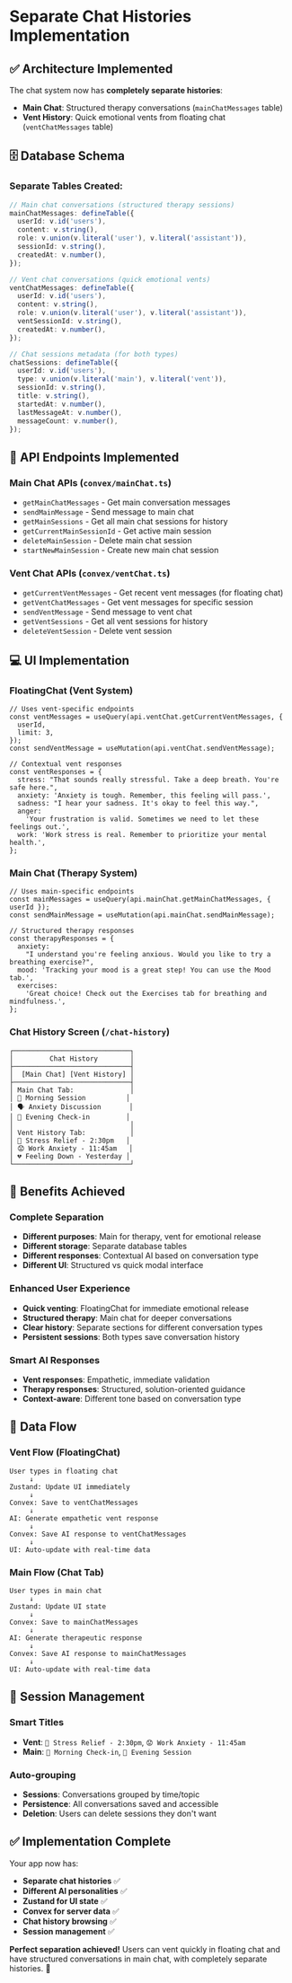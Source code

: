 # Separate Chat Histories Implementation

## ✅ **Architecture Implemented**

The chat system now has **completely separate histories**:

- **Main Chat**: Structured therapy conversations (`mainChatMessages` table)
- **Vent History**: Quick emotional vents from floating chat (`ventChatMessages` table)

## 🗄️ **Database Schema**

### **Separate Tables Created:**

```ts
// Main chat conversations (structured therapy sessions)
mainChatMessages: defineTable({
  userId: v.id('users'),
  content: v.string(),
  role: v.union(v.literal('user'), v.literal('assistant')),
  sessionId: v.string(),
  createdAt: v.number(),
});

// Vent chat conversations (quick emotional vents)
ventChatMessages: defineTable({
  userId: v.id('users'),
  content: v.string(),
  role: v.union(v.literal('user'), v.literal('assistant')),
  ventSessionId: v.string(),
  createdAt: v.number(),
});

// Chat sessions metadata (for both types)
chatSessions: defineTable({
  userId: v.id('users'),
  type: v.union(v.literal('main'), v.literal('vent')),
  sessionId: v.string(),
  title: v.string(),
  startedAt: v.number(),
  lastMessageAt: v.number(),
  messageCount: v.number(),
});
```

## 🔌 **API Endpoints Implemented**

### **Main Chat APIs** (`convex/mainChat.ts`)

- `getMainChatMessages` - Get main conversation messages
- `sendMainMessage` - Send message to main chat
- `getMainSessions` - Get all main chat sessions for history
- `getCurrentMainSessionId` - Get active main session
- `deleteMainSession` - Delete main chat session
- `startNewMainSession` - Create new main chat session

### **Vent Chat APIs** (`convex/ventChat.ts`)

- `getCurrentVentMessages` - Get recent vent messages (for floating chat)
- `getVentChatMessages` - Get vent messages for specific session
- `sendVentMessage` - Send message to vent chat
- `getVentSessions` - Get all vent sessions for history
- `deleteVentSession` - Delete vent session

## 💻 **UI Implementation**

### **FloatingChat (Vent System)**

```tsx
// Uses vent-specific endpoints
const ventMessages = useQuery(api.ventChat.getCurrentVentMessages, {
  userId,
  limit: 3,
});
const sendVentMessage = useMutation(api.ventChat.sendVentMessage);

// Contextual vent responses
const ventResponses = {
  stress: "That sounds really stressful. Take a deep breath. You're safe here.",
  anxiety: 'Anxiety is tough. Remember, this feeling will pass.',
  sadness: "I hear your sadness. It's okay to feel this way.",
  anger:
    'Your frustration is valid. Sometimes we need to let these feelings out.',
  work: 'Work stress is real. Remember to prioritize your mental health.',
};
```

### **Main Chat (Therapy System)**

```tsx
// Uses main-specific endpoints
const mainMessages = useQuery(api.mainChat.getMainChatMessages, { userId });
const sendMainMessage = useMutation(api.mainChat.sendMainMessage);

// Structured therapy responses
const therapyResponses = {
  anxiety:
    "I understand you're feeling anxious. Would you like to try a breathing exercise?",
  mood: 'Tracking your mood is a great step! You can use the Mood tab.',
  exercises:
    'Great choice! Check out the Exercises tab for breathing and mindfulness.',
};
```

### **Chat History Screen** (`/chat-history`)

```
┌─────────────────────────────┐
│         Chat History        │
├─────────────────────────────┤
│  [Main Chat] [Vent History] │
├─────────────────────────────┤
│ Main Chat Tab:              │
│ 💬 Morning Session          │
│ 🗣️ Anxiety Discussion       │
│ 💭 Evening Check-in         │
│                             │
│ Vent History Tab:           │
│ 😤 Stress Relief - 2:30pm   │
│ 😟 Work Anxiety - 11:45am   │
│ 💔 Feeling Down - Yesterday │
└─────────────────────────────┘
```

## 🎯 **Benefits Achieved**

### **Complete Separation**

- **Different purposes**: Main for therapy, vent for emotional release
- **Different storage**: Separate database tables
- **Different responses**: Contextual AI based on conversation type
- **Different UI**: Structured vs quick modal interface

### **Enhanced User Experience**

- **Quick venting**: FloatingChat for immediate emotional release
- **Structured therapy**: Main chat for deeper conversations
- **Clear history**: Separate sections for different conversation types
- **Persistent sessions**: Both types save conversation history

### **Smart AI Responses**

- **Vent responses**: Empathetic, immediate validation
- **Therapy responses**: Structured, solution-oriented guidance
- **Context-aware**: Different tone based on conversation type

## 🔄 **Data Flow**

### **Vent Flow (FloatingChat)**

```
User types in floating chat
     ↓
Zustand: Update UI immediately
     ↓
Convex: Save to ventChatMessages
     ↓
AI: Generate empathetic vent response
     ↓
Convex: Save AI response to ventChatMessages
     ↓
UI: Auto-update with real-time data
```

### **Main Flow (Chat Tab)**

```
User types in main chat
     ↓
Zustand: Update UI state
     ↓
Convex: Save to mainChatMessages
     ↓
AI: Generate therapeutic response
     ↓
Convex: Save AI response to mainChatMessages
     ↓
UI: Auto-update with real-time data
```

## 🎨 **Session Management**

### **Smart Titles**

- **Vent**: `😤 Stress Relief - 2:30pm`, `😟 Work Anxiety - 11:45am`
- **Main**: `🌅 Morning Check-in`, `🌙 Evening Session`

### **Auto-grouping**

- **Sessions**: Conversations grouped by time/topic
- **Persistence**: All conversations saved and accessible
- **Deletion**: Users can delete sessions they don't want

## ✅ **Implementation Complete**

Your app now has:

- **Separate chat histories** ✅
- **Different AI personalities** ✅
- **Zustand for UI state** ✅
- **Convex for server data** ✅
- **Chat history browsing** ✅
- **Session management** ✅

**Perfect separation achieved!** Users can vent quickly in floating chat and have structured conversations in main chat, with completely separate histories. 🎉
